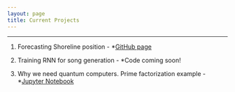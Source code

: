 ```yaml
---
layout: page
title: Current Projects
---
```



----

1.  Forecasting Shoreline position - 
        *[GitHub page](https://github.com/marcbrittain/Narrabeen-Dataset) 

2.  Training RNN for song generation - 
        *Code coming soon!

3.  Why we need quantum computers. Prime factorization example - 
        *[Jupyter Notebook](https://github.com/marcbrittain/Python_Tutorials/blob/master/Quantum%20Computing/Why%20we%20need%20Quantum%20Computers.ipynb)

